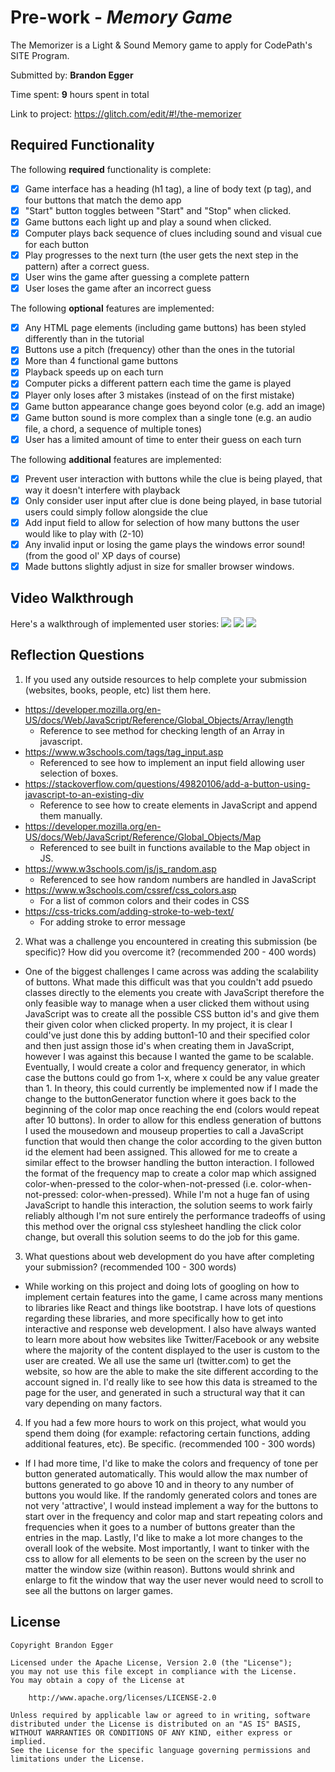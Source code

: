 # Pre-work - *Memory Game*

The Memorizer is a Light & Sound Memory game to apply for CodePath's SITE Program. 

Submitted by: **Brandon Egger**

Time spent: **9** hours spent in total

Link to project: https://glitch.com/edit/#!/the-memorizer

## Required Functionality

The following **required** functionality is complete:

* [x] Game interface has a heading (h1 tag), a line of body text (p tag), and four buttons that match the demo app
* [x] "Start" button toggles between "Start" and "Stop" when clicked. 
* [x] Game buttons each light up and play a sound when clicked. 
* [x] Computer plays back sequence of clues including sound and visual cue for each button
* [x] Play progresses to the next turn (the user gets the next step in the pattern) after a correct guess. 
* [x] User wins the game after guessing a complete pattern
* [x] User loses the game after an incorrect guess

The following **optional** features are implemented:

* [x] Any HTML page elements (including game buttons) has been styled differently than in the tutorial
* [x] Buttons use a pitch (frequency) other than the ones in the tutorial
* [x] More than 4 functional game buttons
* [x] Playback speeds up on each turn
* [x] Computer picks a different pattern each time the game is played
* [x] Player only loses after 3 mistakes (instead of on the first mistake)
* [x] Game button appearance change goes beyond color (e.g. add an image)
* [x] Game button sound is more complex than a single tone (e.g. an audio file, a chord, a sequence of multiple tones)
* [x] User has a limited amount of time to enter their guess on each turn

The following **additional** features are implemented:

- [x] Prevent user interaction with buttons while the clue is being played, that way it doesn't interfere with playback
- [x] Only consider user input after clue is done being played, in base tutorial users could simply follow alongside the clue
- [x] Add input field to allow for selection of how many buttons the user would like to play with (2-10)
- [x] Any invalid input or losing the game plays the windows error sound! (from the good ol' XP days of course)
- [x] Made buttons slightly adjust in size for smaller browser windows.

## Video Walkthrough

Here's a walkthrough of implemented user stories:
![](http://g.recordit.co/2AUUHBKjDA.gif)
![](http://g.recordit.co/2fKdW9LTUi.gif)
![](http://g.recordit.co/En4At422PP.gif)


## Reflection Questions
1. If you used any outside resources to help complete your submission (websites, books, people, etc) list them here. 
  - https://developer.mozilla.org/en-US/docs/Web/JavaScript/Reference/Global_Objects/Array/length
    - Reference to see method for checking length of an Array in javascript.
  - https://www.w3schools.com/tags/tag_input.asp
    - Referenced to see how to implement an input field allowing user selection of boxes.
  - https://stackoverflow.com/questions/49820106/add-a-button-using-javascript-to-an-existing-div
    - Reference to see how to create elements in JavaScript and append them manually.
  - https://developer.mozilla.org/en-US/docs/Web/JavaScript/Reference/Global_Objects/Map
    - Referenced to see built in functions available to the Map object in JS.
  - https://www.w3schools.com/js/js_random.asp
    - Referenced to see how random numbers are handled in JavaScript
  - https://www.w3schools.com/cssref/css_colors.asp
    - For a list of common colors and their codes in CSS
  - https://css-tricks.com/adding-stroke-to-web-text/
    - For adding stroke to error message

2. What was a challenge you encountered in creating this submission (be specific)? How did you overcome it? (recommended 200 - 400 words) 
- One of the biggest challenges I came across was adding the scalability of buttons. What made this difficult was that you couldn't add psuedo classes directly to the elements you create with JavaScript
therefore the only feasible way to manage when a user clicked them without using JavaScript was to create all the possible CSS button id's and give them their given color when clicked property. In my project,
it is clear I could've just done this by adding button1-10 and their specified color and then just assign those id's when creating them in JavaScript, however I was against this because I wanted the game to be scalable.
Eventually, I would create a color and frequency generator, in which case the buttons could go from 1-x, where x could be any value greater than 1. In theory, this could currently be implemented now if I made the change to the buttonGenerator function
where it goes back to the beginning of the color map once reaching the end (colors would repeat after 10 buttons). In order to allow for this endless generation of buttons I used the mousedown and mouseup properties to call a JavaScript function that would then change the color
according to the given button id the element had been assigned. This allowed for me to create a similar effect to the browser handling the button interaction. I followed the format of the frequency map to create a color map
which assigned color-when-pressed to the color-when-not-pressed (i.e. color-when-not-pressed: color-when-pressed). While I'm not a huge fan of using JavaScript to handle this interaction, the solution seems to work fairly reliably
although I'm not sure entirely the performance tradeoffs of using this method over the orignal css stylesheet handling the click color change, but overall this solution seems to do the job for this game.

3. What questions about web development do you have after completing your submission? (recommended 100 - 300 words) 
- While working on this project and doing lots of googling on how to implement certain features into the game, I came across many mentions to libraries like React and things like bootstrap. I have lots of questions regarding these
libraries, and more specifically how to get into interactive and response web development. I also have always wanted to learn more about how websites like Twitter/Facebook or any website where the majority of the content
displayed to the user is custom to the user are created. We all use the same url (twitter.com) to get the website, so how are the able to make the site different according to the account signed in. I'd really like to see how this
data is streamed to the page for the user, and generated in such a structural way that it can vary depending on many factors.

4. If you had a few more hours to work on this project, what would you spend them doing (for example: refactoring certain functions, adding additional features, etc). Be specific. (recommended 100 - 300 words) 
- If I had more time, I'd like to make the colors and frequency of tone per button generated automatically. This would allow the max number of buttons generated to go above 10 and in theory to any number of buttons you
would like. If the randomly generated colors and tones are not very 'attractive', I would instead implement a way for the buttons to start over in the frequency and color map and start repeating colors and frequencies when
it goes to a number of buttons greater than the entries in the map. Lastly, I'd like to make a lot more changes to the overall look of the website. Most importantly, I want to tinker with the css to allow for all elements
to be seen on the screen by the user no matter the window size (within reason). Buttons would shrink and enlarge to fit the window that way the user never would need to scroll to see all the buttons on larger games.



## License

    Copyright Brandon Egger

    Licensed under the Apache License, Version 2.0 (the "License");
    you may not use this file except in compliance with the License.
    You may obtain a copy of the License at

        http://www.apache.org/licenses/LICENSE-2.0

    Unless required by applicable law or agreed to in writing, software
    distributed under the License is distributed on an "AS IS" BASIS,
    WITHOUT WARRANTIES OR CONDITIONS OF ANY KIND, either express or implied.
    See the License for the specific language governing permissions and
    limitations under the License.
